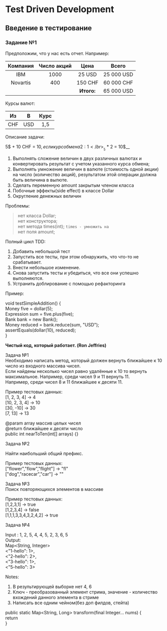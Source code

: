 # Test Driven Development
## Введение в тестирование

### Задание №1
Предположим, что у нас есть отчет.
Например:

| Компания | Число акций | Цена | Всего |
| :---: | :---: | :---: | :---: |
| IBM       | 1000  | 25 USD          | 25 000 USD   |
| Novartis  | 400   | 150 CHF         | 60 000 CHF   |
|           |       | __Итого:__          |   65 000 USD |

Курсы валют:

| Из | В | Курс |
| :---: | :---: | :---: |
| CHF  | USD | 1,5 |

Описание задачи:

5$ + 10 CHF = 10$, если курс обмена 2:1</br>
__5$ * 2 = 10$__

1) Выполнять сложение величин в двух различных валютах и конвертировать 
    результат с учетом указанного курса обмена;
2) Выполнять умножение величин в валюте (стоимость одной акции) на число
   (количество акций), результатом этой операции должна быть величина в
    вылюте.
3) Сделать переменную amount закрытым членом класса
4) Побочные эффекты(side effect) в классе Dollar
5) Округление денежных величин

Проблемы:</br>
>нет класса Dollar;</br>
>нет конструктора;</br>
>нет метода times(int); ```times - умножить на```</br>
>нет поля amount;


Полный цикл TDD:</br>
1) Добавить небольшой тест</br>
2) Запустить все тесты, при этом обнаружить, что что-то не срабатывает.</br>
3) Внести небольшое изменение.</br>
4) Снова запустить тесты и убедиться, что все они успешно выполняются.</br>
5) Устранить доблирование с помощью рефакторинга</br>

Пример:</br>

void testSimpleAddition() {</br>
  Money five = dollar(5);</br>
  Expression sum = five.plus(five);</br>
  Bank bank = new Bank();</br>
  Money reduced = bank.reduce(sum, "USD");</br>
  assertEquals(dollar(10), reduced);</br>
}</br>

__Чистый код, который работает. (Ron Jeffries)__




Задача №1</br>
Необходимо написать метод, который должен вернуть ближайшее к 10 число из входного массива чисел.</br>
Если найдены несколько чисел  равно удалённые к 10 то вернуть максимальное. Например, среди чисел 9 и 11 вернуть 11.</br>
Например, среди чисел 8 и 11 ближайшее к десяти 11.</br>

Пример тестовых данных:</br>
[1, 2, 3, 4] -> 4</br>
[10, 2, 3, 4] -> 10</br>
[30, -10] -> 30</br>
[7, 13] -> 13</br>

@param array массив целых чисел</br>
@return ближайшее к десяти число</br>
public int nearToTen(int[] arrays) {}</br>

Задача №2</br>

Найти наибольший общий префикс.</br>

Пример тестовых данных:</br>
["flower","flow","flight"] -> "fl"</br>
["dog","racecar","car"] -> ""</br>

Задача №3</br>
Поиск повторяющихся элементов в массиве</br>

Пример тестовых данных:</br>
[1,2,3,1] -> true</br>
[1,2,3,4] -> false</br>
[1,1,1,3,3,4,3,2,4,2] -> true</br>

Задача №4</br>

Input : 1, 2, 5, 4, 4, 5, 2, 3, 6, 5</br>
Output:</br>
Map<String, Integer></br>
<"1-hello": 1>,</br>
<"2-hello": 2>,</br>
<"3-hello": 1>,</br>
<"5-hello": 3></br>

Notes:</br>
1. В результирующей выборке нет 4, 6</br>
2. Ключ - преобразованный элемент стрима, значение - количество вхождений данного элемента в стриме</br>
3. Написать все одним чейном(без доп филдов, стейта)</br>


public static Map<String, Long> transform(final Integer... nums) {</br>
return</br>
}</br>


	
	
